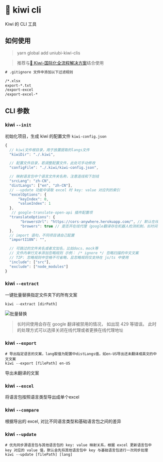 # 🐤 kiwi cli

Kiwi 的 CLI 工具

## 如何使用

> yarn global add uniubi-kiwi-clis



> 推荐与[🐤 Kiwi-国际化全流程解决方案](https://github.com/alibaba/kiwi)结合使用

```txt
# .gitignore 文件中添加以下过滤规则

/*.xlsx
export-*.txt
/export-excel
/export-excel-*

```

## CLI 参数

### kiwi `--init`

初始化项目，生成 kiwi 的配置文件 `kiwi-config.json`

```js
{
  // kiwi文件根目录，用于放置提取的langs文件
  "kiwiDir": "./.kiwi",

  // 配置文件目录，若调整配置文件，此处可手动修改
  "configFile": "./.kiwi/kiwi-config.json",

  // 映射语言包中个语言文件夹名称，注意连线和下划线
  "srcLang": "zh-CN",
  "distLangs": ["en", "zh-CN"],
  // --update 功能中读取 excel 时 key: value 对应列的索引
  "excelOptions": {
      "keyIndex": 0,
      "valueIndex": 1
  },
   // google-translate-open-api 插件配置项
  "translateOptions": {
       "browersUrl": "https://cors-anywhere.herokuapp.com/", // 默认在线代理地址
       "browers": true // 是否开在线代理（google翻译存在机器人检测机制，长时间使用会被禁用）
  },
  // import 语句，不同项目请自己配置
  "importI18N": "",

  // 可跳过的文件夹名或者文加名，比如docs、mock等
  // 文件内单行文本添加忽略规则 示例： /* ignore */ 忽略扫描的中文文案
  // TIP: 忽略规则中空格不可省略，且忽略规则仅支持在 js/ts 中使用
  "include": ["src"],
  "exclude": ["node_modules"]
}
```



### kiwi `--extract`

一键批量替换指定文件夹下的所有文案

```shell script
kiwi --extract [dirPath]
```

![批量替换](https://raw.githubusercontent.com/alibaba/kiwi/master/kiwi-cli/public/extract.gif)



> 长时间使用会存在 google 翻译被禁用的情况， 如出现 429 等错误。 此时的处理方式可以选择关闭在线代理或者更换在线代理地址


### kiwi `--export`

```
# 导出指定语言的文案，lang取值为配置中distLangs值，如en-US导出还未翻译成英文的中文文案
kiwi --export [filePath] en-US
```

导出未翻译的文案



### kiwi `--excel`

将语言包按照语言类型导出成单个excel



### kiwi `--compare`

根据导出的 excel, 对比不同语言类型和基础语言包之间的差异



### kiwi  `--update`

```
# 优先同步源语言包与其他语言包的 key: value 映射关系，根据 excel 更新语言包中 key 对应的 value 值，默认会先将其他语言包中 key 与基础语言包进行一次同步处理
kiwi --update [filePath] [lang]

```


